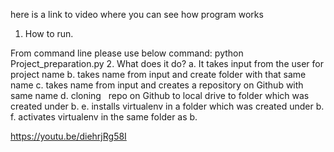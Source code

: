 here is a link to video where you can see how program works

1. How to run.

From command line please use below command: python Project_preparation.py
2. What does it do? a. It takes input from the user for project name b. takes name from input and create folder with that same name c. takes name from input and creates a repository on Github with same name d. cloning   repo on Github to local drive to folder which was created under b. e. installs virtualenv in a folder which was created under b. f. activates virtualenv in the same folder as b.


https://youtu.be/diehrjRg58I
